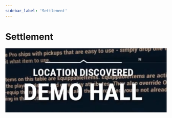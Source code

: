 ```yaml
---
sidebar_label: 'Settlement'
---
```


# Settlement

![settlements.png](/img/pro/demo-map/settlements.png)

